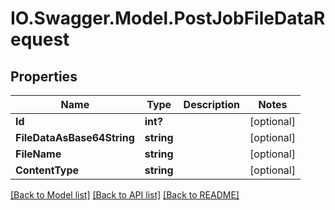 # IO.Swagger.Model.PostJobFileDataRequest
## Properties

Name | Type | Description | Notes
------------ | ------------- | ------------- | -------------
**Id** | **int?** |  | [optional] 
**FileDataAsBase64String** | **string** |  | [optional] 
**FileName** | **string** |  | [optional] 
**ContentType** | **string** |  | [optional] 

[[Back to Model list]](../README.md#documentation-for-models) [[Back to API list]](../README.md#documentation-for-api-endpoints) [[Back to README]](../README.md)

